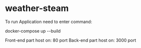 # weather-steam

To run Application need to enter command:

docker-compose up --build


Front-end part host on: 80 port
Back-end part host on: 3000 port


